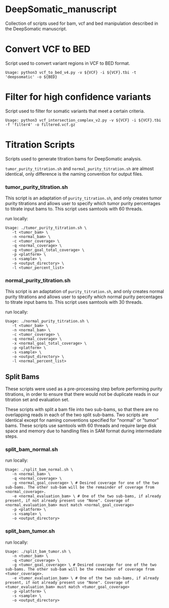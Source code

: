 # DeepSomatic_manuscript
Collection of scripts used for bam, vcf and bed manipulation described in the DeepSomatic manuscript.

# Convert VCF to BED
Script used to convert variant regions in VCF to BED format.
```
Usage: python3 vcf_to_bed_v4.py -v ${VCF} -i ${VCF}.tbi -t 'deepsomatic' -o ${BED}
```

# Filter for high confidence variants
Script used to filter for somatic variants that meet a certain criteria.
```
Usage: python3 vcf_intersection_complex_v2.py -v ${VCF} -i ${VCF}.tbi -f 'filter4' -o filtered.vcf.gz
```

# Titration Scripts
Scripts used to generate titration bams for DeepSomatic analysis. 

`tumor_purity_titration.sh` and `normal_purity_titration.sh` are almost identical, only difference is the naming convention for output files.

### tumor_purity_titration.sh
This script is an adaptation of `purity_titration.sh`, and only creates tumor purity titrations and allows user to specify which tumor purity percentages to titrate input bams to. 
This script uses samtools with 60 threads.

run locally:
```
Usage: ./tumor_purity_titration.sh \
   -t <tumor_bam> \
   -n <normal_bam> \
   -c <tumor_coverage> \
   -q <normal_coverage> \
   -g <tumor_goal_total_coverage> \
   -p <platform> \
   -s <sample> \
   -o <output_directory> \
   -l <tumor_percent_list>
```
### normal_purity_titration.sh
This script is an adaptation of `purity_titration.sh`, and only creates normal purity titrations and allows user to specify which normal purity percentages to titrate input bams to. 
This script uses samtools with 30 threads.

run locally:
```
Usage: ./normal_purity_titration.sh \
   -t <tumor_bam> \
   -n <normal_bam> \
   -c <tumor_coverage> \
   -q <normal_coverage> \
   -x <normal_goal_total_coverage> \
   -p <platform> \
   -s <sample> \
   -o <output_directory> \
   -l <normal_percent_list>
```
## Split Bams
These scripts were used as a pre-processing step before performing purity titrations, in order to ensure that there would not be duplicate reads in our titration set and evaluation set. 

These scripts with split a bam file into two sub-bams, so that there are no overlapping reads in each of the two split sub-bams. 
Two scripts are identical except for naming conventions specified for "normal" or "tumor" bams. These scripts use samtools with 60 threads and require large disk space and memory due to handling files in SAM format during intermediate steps.

### split_bam_normal.sh
run locally:
```
Usage: ./split_bam_normal.sh \
   -n <normal_bam> \
   -q <normal_coverage> \
   -g <normal_goal_coverage> \ # Desired coverage for one of the two sub-bams. The other sub-bam will be the remainder of coverage from <normal_coverage>.
   -e <normal_evaluation_bam> \ # One of the two sub-bams, if already present, if not already present use "None". Coverage of <normal_evaluation_bam> must match <normal_goal_coverage>
   -p <platform> \
   -s <sample> \
   -o <output_directory>
```

### split_bam_tumor.sh
run locally:
```
Usage: ./split_bam_tumor.sh \
   -n <tumor_bam> \
   -q <tumor_coverage> \
   -g <tumor_goal_coverage> \ # Desired coverage for one of the two sub-bams. The other sub-bam will be the remainder of coverage from <tumor_coverage>.
   -e <tumor_evaluation_bam> \ # One of the two sub-bams, if already present, if not already present use "None". Coverage of <tumor_evaluation_bam> must match <tumor_goal_coverage>
   -p <platform> \
   -s <sample> \
   -o <output_directory>
```
